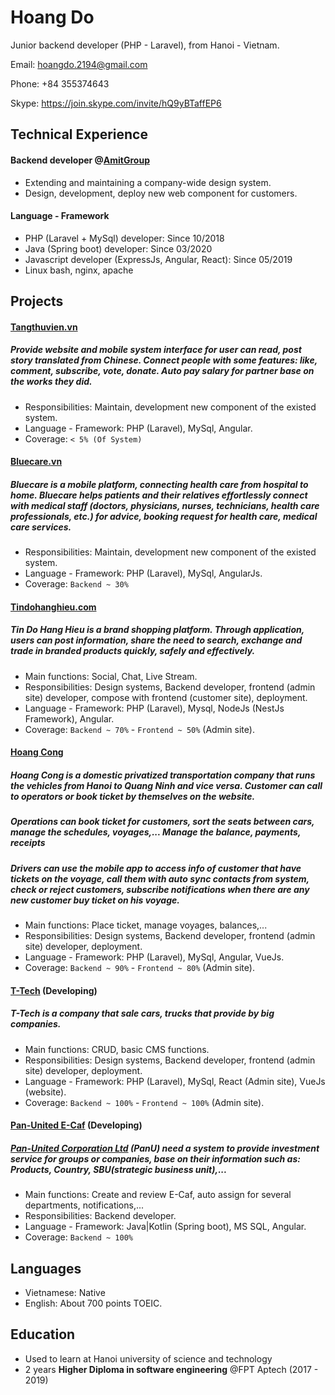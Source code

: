# Hoang Do

Junior backend developer (PHP - Laravel), from Hanoi - Vietnam.

Email: hoangdo.2194@gmail.com

Phone: +84 355374643

Skype: https://join.skype.com/invite/hQ9yBTaffEP6

## Technical Experience
#### Backend developer @[AmitGroup](https://amitgroup.vn/)

- Extending and maintaining a company-wide design system. 
- Design, development, deploy new web component for customers.
  
#### Language - Framework
- PHP (Laravel + MySql) developer: Since 10/2018
- Java (Spring boot) developer: Since 03/2020
- Javascript developer (ExpressJs, Angular, React): Since 05/2019
- Linux bash, nginx, apache
    

## Projects

#### [Tangthuvien.vn](https://truyen.tangthuvien.vn/)
##### Provide website and mobile system interface for user can read, post story translated from Chinese. Connect people with some features: like, comment, subscribe, vote, donate. Auto pay salary for partner base on the works they did.
- Responsibilities: Maintain, development new component of the existed system.
- Language - Framework: PHP (Laravel), MySql, Angular.
- Coverage: `< 5% (Of System)`

#### [Bluecare.vn](https://bluecare.vn/)
##### Bluecare is a mobile platform, connecting health care from hospital to home. Bluecare helps patients and their relatives effortlessly connect with medical staff (doctors, physicians, nurses, technicians, health care professionals, etc.) for advice, booking request for health care, medical care services. 
- Responsibilities: Maintain, development new component of the existed system.
- Language - Framework: PHP (Laravel), MySql, AngularJs.
- Coverage: `Backend ~ 30%`

#### [Tindohanghieu.com](https://tindohanghieu.com)
##### Tin Do Hang Hieu is a brand shopping platform. Through application, users can post information, share the need to search, exchange and trade in branded products quickly, safely and effectively.
- Main functions: Social, Chat, Live Stream.
- Responsibilities: Design systems, Backend developer, frontend (admin site) developer, compose with frontend (customer site), deployment.
- Language - Framework: PHP (Laravel), Mysql, NodeJs (NestJs Framework), Angular.
- Coverage: `Backend ~ 70%` - `Frontend ~ 50%` (Admin site).

#### [Hoang Cong](http://hoangcongcar.com)
##### Hoang Cong is a domestic privatized transportation company that runs the vehicles from Hanoi to Quang Ninh and vice versa. Customer can call to operators or book ticket by themselves on the website.
##### Operations can book ticket for customers, sort the seats between cars, manage the schedules, voyages,... Manage the balance, payments, receipts
##### Drivers can use the mobile app to access info of customer that have tickets on the voyage, call them with auto sync contacts from system, check or reject customers, subscribe notifications when there are any new customer buy ticket on his voyage.

- Main functions: Place ticket, manage voyages, balances,...
- Responsibilities: Design systems, Backend developer, frontend (admin site) developer, deployment.
- Language - Framework: PHP (Laravel), MySql, Angular, VueJs.
- Coverage: `Backend ~ 90%` - `Frontend ~ 80%` (Admin site).

#### [T-Tech](https://t-techvn.com/) (Developing)
##### T-Tech is a company that sale cars, trucks that provide by big companies.

- Main functions: CRUD, basic CMS functions.
- Responsibilities: Design systems, Backend developer, frontend (admin site) developer, deployment.
- Language - Framework: PHP (Laravel), MySql, React (Admin site), VueJs (website).
- Coverage: `Backend ~ 100%` - `Frontend ~ 100%` (Admin site).

#### [Pan-United E-Caf](https://ecaf.dev.thanhphuong.xyz/) (Developing)
##### [Pan-United Corporation Ltd](https://www.panunited.com.sg/) (PanU) need a system to provide investment service for groups or companies, base on their information such as: Products, Country, SBU(strategic business unit),...

- Main functions: Create and review E-Caf, auto assign for several departments, notifications,...
- Responsibilities: Backend developer.
- Language - Framework: Java|Kotlin (Spring boot), MS SQL, Angular.
- Coverage: `Backend ~ 100%`


## Languages
- Vietnamese: Native
- English: About 700 points TOEIC.

## Education
- Used to learn at Hanoi university of science and technology
- 2 years **Higher Diploma in software engineering** @FPT Aptech (2017 - 2019)
